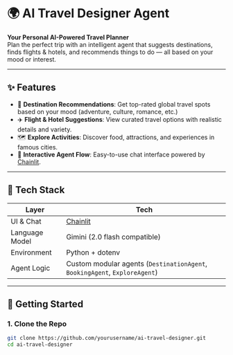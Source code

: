 # 🌍 AI Travel Designer Agent

**Your Personal AI-Powered Travel Planner**  
Plan the perfect trip with an intelligent agent that suggests destinations, finds flights & hotels, and recommends things to do — all based on your mood or interest.

---

## ✨ Features

- 🧠 **Destination Recommendations**: Get top-rated global travel spots based on your mood (adventure, culture, romance, etc.)
- ✈️ **Flight & Hotel Suggestions**: View curated travel options with realistic details and variety.
- 🗺️ **Explore Activities**: Discover food, attractions, and experiences in famous cities.
- 🔄 **Interactive Agent Flow**: Easy-to-use chat interface powered by [Chainlit](https://docs.chainlit.io).

---

## 🧰 Tech Stack

| Layer         | Tech                        |
|---------------|-----------------------------|
| UI & Chat     | [Chainlit](https://chainlit.io) |
| Language Model| Gimini (2.0 flash compatible)   |
| Environment   | Python + dotenv              |
| Agent Logic   | Custom modular agents (`DestinationAgent`, `BookingAgent`, `ExploreAgent`) |

---

## 🚀 Getting Started

### 1. Clone the Repo

```bash
git clone https://github.com/yourusername/ai-travel-designer.git
cd ai-travel-designer
